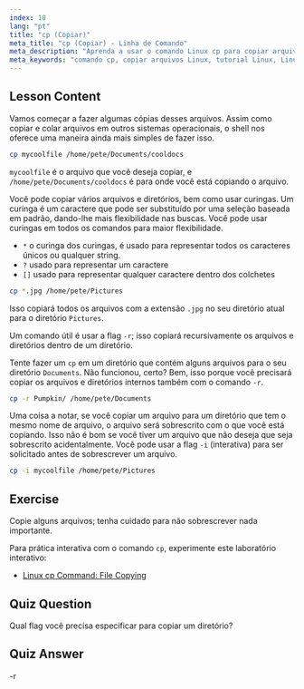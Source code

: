 ```yaml
---
index: 10
lang: "pt"
title: "cp (Copiar)"
meta_title: "cp (Copiar) - Linha de Comando"
meta_description: "Aprenda a usar o comando Linux cp para copiar arquivos e diretórios. Entenda opções como -r e curingas. Comece sua jornada Linux hoje!"
meta_keywords: "comando cp, copiar arquivos Linux, tutorial Linux, Linux para iniciantes, cp -r, curingas Linux, guia Linux"
---
```


## Lesson Content

Vamos começar a fazer algumas cópias desses arquivos. Assim como copiar e colar arquivos em outros sistemas operacionais, o shell nos oferece uma maneira ainda mais simples de fazer isso.

```bash
cp mycoolfile /home/pete/Documents/cooldocs
```

`mycoolfile` é o arquivo que você deseja copiar, e `/home/pete/Documents/cooldocs` é para onde você está copiando o arquivo.

Você pode copiar vários arquivos e diretórios, bem como usar curingas. Um curinga é um caractere que pode ser substituído por uma seleção baseada em padrão, dando-lhe mais flexibilidade nas buscas. Você pode usar curingas em todos os comandos para maior flexibilidade.

- `*` o curinga dos curingas, é usado para representar todos os caracteres únicos ou qualquer string.
- `?` usado para representar um caractere
- `[]` usado para representar qualquer caractere dentro dos colchetes

```bash
cp *.jpg /home/pete/Pictures
```

Isso copiará todos os arquivos com a extensão `.jpg` no seu diretório atual para o diretório `Pictures`.

Um comando útil é usar a flag `-r`; isso copiará recursivamente os arquivos e diretórios dentro de um diretório.

Tente fazer um `cp` em um diretório que contém alguns arquivos para o seu diretório `Documents`. Não funcionou, certo? Bem, isso porque você precisará copiar os arquivos e diretórios internos também com o comando `-r`.

```bash
cp -r Pumpkin/ /home/pete/Documents
```

Uma coisa a notar, se você copiar um arquivo para um diretório que tem o mesmo nome de arquivo, o arquivo será sobrescrito com o que você está copiando. Isso não é bom se você tiver um arquivo que não deseja que seja sobrescrito acidentalmente. Você pode usar a flag `-i` (interativa) para ser solicitado antes de sobrescrever um arquivo.

```bash
cp -i mycoolfile /home/pete/Pictures
```

## Exercise

Copie alguns arquivos; tenha cuidado para não sobrescrever nada importante.

Para prática interativa com o comando `cp`, experimente este laboratório interativo:

- [Linux cp Command: File Copying](https://labex.io/pt/labs/linux-linux-cp-command-file-copying-209744)

## Quiz Question

Qual flag você precisa especificar para copiar um diretório?

## Quiz Answer

-r
